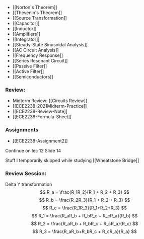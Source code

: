- [[Norton's Theorem]]
- [[Thevenin's Theorem]]
- [[Source Transformation]]
- [[Capacitor]]
- [[Inductor]]
- [[Amplifiers]]
- [[Integrator]]
- [[Steady-State Sinusoidal Analysis]]
- [[AC Circuit Analysis]]
- [[Frequency Response]]
- [[Series Resonant Circuit]]
- [[Passive Filter]]
- [[Active Filter]]
- [[Semiconductors]]


### Review:
- Midterm Review: [[Circuits Review]]
- [[ECE2238-2021Midterm-Practice]]
- [[ECE2238-Review-Note]]
- [[ECE2238-Formula-Sheet]]

### Assignments
- [[ECE2238-Assignment2]]

Continue on lec 12 Slide 14

Stuff I temporarily skipped while studying [[Wheatstone Bridge]]

### Review Session:
Delta Y transformation
$$ R_a = \frac{R_1R_2}{R_1 + R_2 + R_3} $$
$$ R_b = \frac{R_2R_3}{R_1 + R_2 + R_3} $$
$$ R_c = \frac{R_1R_3}{R_1+R_2+R_3} $$
$$ R_1 = \frac{R_aR_b + R_bR_c + R_cR_a}{R_b} $$
$$ R_2 = \frac{R_aR_b + R_bR_c + R_cR_a}{R_c} $$
$$ R_3 = \frac{R_aR_b+R_bR_c + R_cR_a}{R_a} $$
